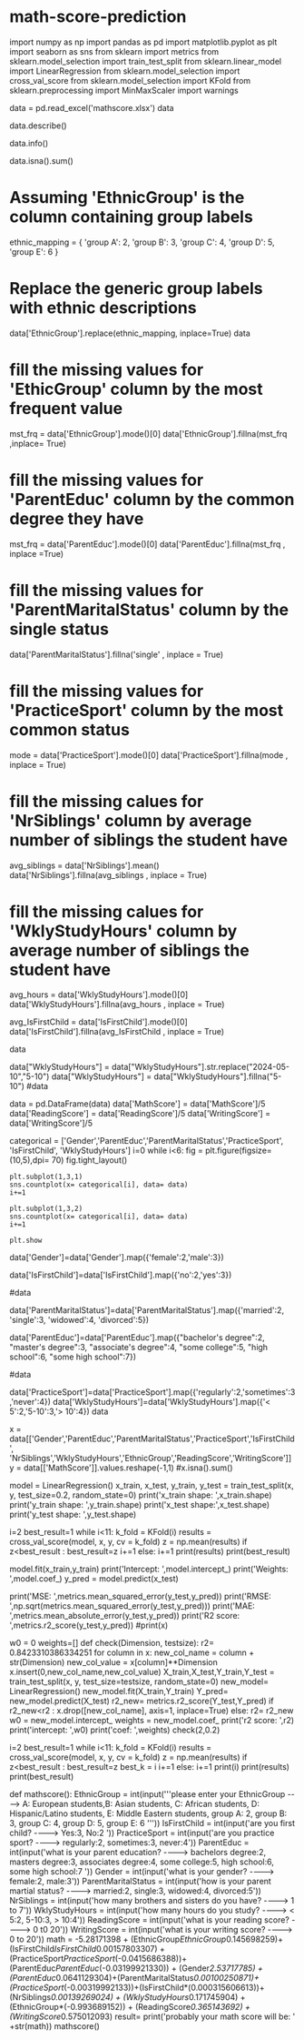 # math-score-prediction
import numpy as np
import pandas as pd
import matplotlib.pyplot as plt
import seaborn as sns
from sklearn import metrics
from sklearn.model_selection import train_test_split
from sklearn.linear_model import LinearRegression
from sklearn.model_selection import cross_val_score
from sklearn.model_selection import KFold
from sklearn.preprocessing import MinMaxScaler
import warnings

data = pd.read_excel('mathscore.xlsx')
data

data.describe()

data.info()

data.isna().sum()

# Assuming 'EthnicGroup' is the column containing group labels
ethnic_mapping = {
    'group A': 2,
    'group B': 3,
    'group C': 4,
    'group D': 5,
    'group E': 6
}

# Replace the generic group labels with ethnic descriptions
data['EthnicGroup'].replace(ethnic_mapping, inplace=True)
data

# fill the missing values for 'EthicGroup' column by the most frequent value
mst_frq = data['EthnicGroup'].mode()[0]
data['EthnicGroup'].fillna(mst_frq ,inplace= True)


# fill the missing values for 'ParentEduc' column by the common degree they have
mst_frq = data['ParentEduc'].mode()[0]
data['ParentEduc'].fillna(mst_frq , inplace =True)


# fill the missing values for 'ParentMaritalStatus' column by the single status
data['ParentMaritalStatus'].fillna('single' , inplace = True)


# fill the missing values for 'PracticeSport' column by the most common status
mode = data['PracticeSport'].mode()[0]
data['PracticeSport'].fillna(mode , inplace = True)


# fill the missing calues for 'NrSiblings' column by average number of siblings the student have
avg_siblings = data['NrSiblings'].mean()
data['NrSiblings'].fillna(avg_siblings , inplace = True)


# fill the missing calues for 'WklyStudyHours' column by average number of siblings the student have
avg_hours = data['WklyStudyHours'].mode()[0]
data['WklyStudyHours'].fillna(avg_hours , inplace = True)


avg_IsFirstChild = data['IsFirstChild'].mode()[0]
data['IsFirstChild'].fillna(avg_IsFirstChild , inplace = True)

data

data["WklyStudyHours"] = data["WklyStudyHours"].str.replace("2024-05-10","5-10")
data["WklyStudyHours"] = data["WklyStudyHours"].fillna("5-10")
#data

data = pd.DataFrame(data)
data['MathScore'] = data['MathScore']/5
data['ReadingScore'] = data['ReadingScore']/5
data['WritingScore'] = data['WritingScore']/5

categorical = ['Gender','ParentEduc','ParentMaritalStatus','PracticeSport', 'IsFirstChild', 'WklyStudyHours']
i=0
while i<6:
    fig = plt.figure(figsize= (10,5),dpi= 70)
    fig.tight_layout()
    
    plt.subplot(1,3,1)
    sns.countplot(x= categorical[i], data= data)
    i+=1
   
    plt.subplot(1,3,2)
    sns.countplot(x= categorical[i], data= data)
    i+=1
    
    plt.show

data['Gender']=data['Gender'].map({'female':2,'male':3})

data['IsFirstChild']=data['IsFirstChild'].map({'no':2,'yes':3})

#data

data['ParentMaritalStatus']=data['ParentMaritalStatus'].map({'married':2, 'single':3, 'widowed':4, 'divorced':5})

data['ParentEduc']=data['ParentEduc'].map({"bachelor's degree":2, "master's degree":3, "associate's degree":4, "some college":5, "high school":6, "some high school":7})

#data

data['PracticeSport']=data['PracticeSport'].map({'regularly':2,'sometimes':3,'never':4})
data['WklyStudyHours']=data['WklyStudyHours'].map({'< 5':2,'5-10':3,'> 10':4})
data

x = data[['Gender','ParentEduc','ParentMaritalStatus','PracticeSport','IsFirstChild',
          'NrSiblings','WklyStudyHours','EthnicGroup','ReadingScore','WritingScore']]
y = data[['MathScore']].values.reshape(-1,1)
#x.isna().sum()

model = LinearRegression()
x_train, x_test, y_train, y_test = train_test_split(x, y, test_size=0.2, random_state=0)
print('x_train shape: ',x_train.shape)
print('y_train shape: ',y_train.shape)
print('x_test shape:',x_test.shape)
print('y_test shape: ',y_test.shape)

i=2
best_result=1
while i<11:
    k_fold = KFold(i)
    results = cross_val_score(model, x, y, cv = k_fold)
    z = np.mean(results)
    if z<best_result :
        best_result=z
        i+=1
    else:
        i+=1
print(results)
print(best_result)

model.fit(x_train,y_train)
print('Intercept: ',model.intercept_)
print('Weights: ',model.coef_)
y_pred = model.predict(x_test)

print('MSE: ',metrics.mean_squared_error(y_test,y_pred))
print('RMSE: ',np.sqrt(metrics.mean_squared_error(y_test,y_pred)))
print('MAE: ',metrics.mean_absolute_error(y_test,y_pred))
print('R2 score: ',metrics.r2_score(y_test,y_pred))
#print(x)

w0 = 0
weights=[]
def check(Dimension, testsize):
    r2= 0.8423310386334251
    for column in x:
        new_col_name = column + str(Dimension)
        new_col_value = x[column]**Dimension
        x.insert(0,new_col_name,new_col_value)
        X_train,X_test,Y_train,Y_test = train_test_split(x, y, test_size=testsize, random_state=0)
        new_model= LinearRegression()
        new_model.fit(X_train,Y_train)
        Y_pred= new_model.predict(X_test)
        r2_new= metrics.r2_score(Y_test,Y_pred)
        if r2_new<r2 :
            x.drop([new_col_name], axis=1, inplace=True)
        else:
            r2= r2_new
            w0 = new_model.intercept_
            weights = new_model.coef_
    print('r2 score: ',r2)
    print('intercept: ',w0)
    print('coef: ',weights)
check(2,0.2)

i=2
best_result=1
while i<11:
    k_fold = KFold(i)
    results = cross_val_score(model, x, y, cv = k_fold)
    z = np.mean(results)
    if z<best_result :
        best_result=z
        best_k = i
        i+=1
    else:
        i+=1
print(i)
print(results)
print(best_result)

def mathscore():
    EthnicGroup = int(input('''please enter your EthnicGroup ----> A: European students,B: Asian students,
                    C: African students, D: Hispanic/Latino students, E: Middle Eastern students,
    group A: 2,
    group B: 3,
    group C: 4,
    group D: 5,
    group E: 6
    '''))
    IsFirstChild = int(input('are you first child? ----> Yes:3, No:2 '))
    PracticeSport = int(input('are you practice sport? ----> regularly:2, sometimes:3, never:4'))
    ParentEduc = int(input('what is your parent education? ----> bachelors degree:2, masters degree:3, associates degree:4, some college:5, high school:6, some high school:7 '))
    Gender = int(input('what is your gender? ----> female:2, male:3'))
    ParentMaritalStatus = int(input('how is your parent martial status? ----> married:2, single:3, widowed:4, divorced:5'))
    NrSiblings = int(input('how many brothers and sisters do you have? ----> 1 to 7'))
    WklyStudyHours = int(input('how many hours do you study? ----> < 5:2, 5-10:3, > 10:4'))
    ReadingScore = int(input('what is your reading score? ----> 0 t0 20'))
    WritingScore = int(input('what is your writing score? ----> 0 to 20'))
    math = -5.28171398 + (EthnicGroup*EthnicGroup*0.145698259)+(IsFirstChild*IsFirstChild*0.00157803307) + (PracticeSport*PracticeSport*(-0.0415686388))+(ParentEduc*ParentEduc*(-0.03199921330)) + (Gender*2.53717785) + (ParentEduc*0.0641129304)+(ParentMaritalStatus*0.00100250871)+ (PracticeSport*(-0.00319992133))+(IsFirstChild*(0.000315606613))+(NrSiblings*0.00139269024) + (WklyStudyHours*0.171745904) + (EthnicGroup*(-0.993689152)) + (ReadingScore*0.365143692) + (WritingScore*0.575012093)
    result= print('probably your math score will be: ' +str(math))
mathscore()

